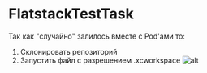 # FlatstackTestTask
Так как "случайно" залилось вместе с Pod'ами то: 
1. Cклонировать репозиторий 
2. Запустить файл с разрешением .xcworkspace
![alt](https://i.imgur.com/9tnqZOA.jpg)
